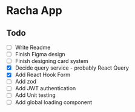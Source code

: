 # Racha App

## Todo
- [ ] Write Readme
- [ ] Finish Figma design
- [ ] Finish designing card system
- [X] Decide query service - probably React Query
- [X] Add React Hook Form
- [ ] Add zod
- [ ] Add JWT authentication
- [ ] Add Unit testing
- [ ] Add global loading component